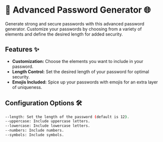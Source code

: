 # 🌟 Advanced Password Generator 🌐

Generate strong and secure passwords with this advanced password generator. Customize your passwords by choosing from a variety of elements and define the desired length for added security.

## Features ✨

- **Customization:** Choose the elements you want to include in your password.
- **Length Control:** Set the desired length of your password for optimal security.
- **Emojis Included:** Spice up your passwords with emojis for an extra layer of uniqueness.

## Configuration Options 🛠️
```bash
--length: Set the length of the password (default is 12).
--uppercase: Include uppercase letters.
--lowercase: Include lowercase letters.
--numbers: Include numbers.
--symbols: Include symbols.
```
